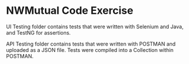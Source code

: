 # NWMutual Code Exercise

UI Testing folder contains tests that were written with Selenium and Java, and TestNG for assertions.

API Testing folder contains tests that were written with POSTMAN and uploaded as a JSON file. Tests were compiled into a Collection within POSTMAN.
